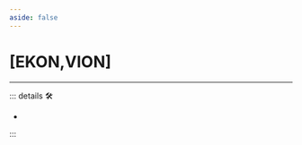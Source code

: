 ```yaml
---
aside: false
---
```

# <py>[EKON,VION]</py>

---

<!-- =================================================== -->
<!-- =================================================== -->
<!-- =================================================== -->
<!-- =================================================== -->
<!-- =================================================== -->
::: details 🛠

-

:::